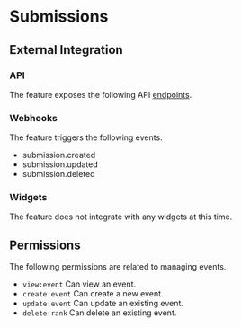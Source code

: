 # Submissions

## External Integration

### API

The feature exposes the following API [endpoints](https://perscom.io/documentation/api/#/Submissions).

### Webhooks

The feature triggers the following events.

- submission.created
- submission.updated
- submission.deleted

### Widgets

The feature does not integrate with any widgets at this time.

## Permissions

The following permissions are related to managing events.

- `view:event` Can view an event.
- `create:event` Can create a new event.
- `update:event` Can update an existing event.
- `delete:rank` Can delete an existing event.
